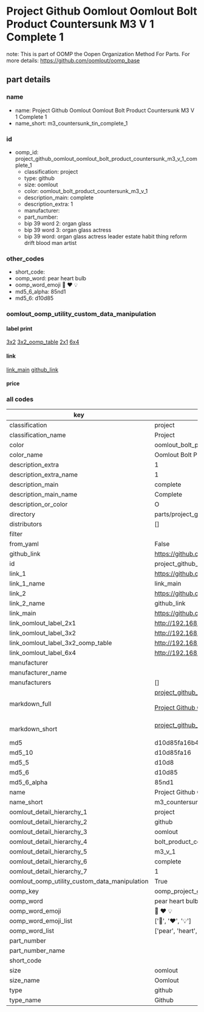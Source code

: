 # Project Github Oomlout Oomlout Bolt Product Countersunk M3 V 1 Complete 1  

note: This is part of OOMP the Oopen Organization Method For Parts. For more details: https://github.com/oomlout/oomp_base

##  part details





### name
* name: Project Github Oomlout Oomlout Bolt Product Countersunk M3 V 1 Complete 1
* name_short: m3_countersunk_tin_complete_1
### id
* oomp_id: project_github_oomlout_oomlout_bolt_product_countersunk_m3_v_1_complete_1
  * classification: project
  * type: github
  * size: oomlout
  * color: oomlout_bolt_product_countersunk_m3_v_1
  * description_main: complete
  * description_extra: 1
  * manufacturer: 
  * part_number: 
  * bip 39 word 2: organ glass
  * bip 39 word 3: organ glass actress
  * bip 39 word: organ glass actress leader estate habit thing reform drift blood man artist

### other_codes
* short_code: 
* oomp_word: pear heart bulb
* oomp_word_emoji :pear: :heart: :bulb:
* md5_6_alpha: 85nd1
* md5_6: d10d85






### oomlout_oomp_utility_custom_data_manipulation
#### label print
[3x2](http://192.168.1.245:1112/?label=oomp%2085nd1)
[3x2_oomp_table](http://192.168.1.107:1112/?label=oomp%2085nd1)
[2x1](http://192.168.1.242:1112/?label=oomp%2085nd1)
[6x4](http://192.168.1.55:1112/?label=oomp%2085nd1)    

#### link

[link_main](https://github.com/oomlout/oomlout_oomp_current_version_messy/tree/main/parts/project_github_oomlout_oomlout_bolt_product_countersunk_m3_v_1_complete_1) [github_link](https://github.com/oomlout/oomlout_oomp_part_src/tree/main/parts/project_github_oomlout_oomlout_bolt_product_countersunk_m3_v_1_complete_1)                             

#### price







### all codes 
| key | value |  
| --- | --- |  
| classification | project |  
| classification_name | Project |  
| color | oomlout_bolt_product_countersunk_m3_v_1 |  
| color_name | Oomlout Bolt Product Countersunk M3 V 1 |  
| description_extra | 1 |  
| description_extra_name | 1 |  
| description_main | complete |  
| description_main_name | Complete |  
| description_or_color | O  |  
| directory | parts/project_github_oomlout_oomlout_bolt_product_countersunk_m3_v_1_complete_1 |  
| distributors | [] |  
| filter |  |  
| from_yaml | False |  
| github_link | https://github.com/oomlout/oomlout_oomp_part_src/tree/main/parts/project_github_oomlout_oomlout_bolt_product_countersunk_m3_v_1_complete_1 |  
| id | project_github_oomlout_oomlout_bolt_product_countersunk_m3_v_1_complete_1 |  
| link_1 | https://github.com/oomlout/oomlout_oomp_current_version_messy/tree/main/parts/project_github_oomlout_oomlout_bolt_product_countersunk_m3_v_1_complete_1 |  
| link_1_name | link_main |  
| link_2 | https://github.com/oomlout/oomlout_oomp_part_src/tree/main/parts/project_github_oomlout_oomlout_bolt_product_countersunk_m3_v_1_complete_1 |  
| link_2_name | github_link |  
| link_main | https://github.com/oomlout/oomlout_oomp_current_version_messy/tree/main/parts/project_github_oomlout_oomlout_bolt_product_countersunk_m3_v_1_complete_1 |  
| link_oomlout_label_2x1 | http://192.168.1.242:1112/?label=oomp%2085nd1 |  
| link_oomlout_label_3x2 | http://192.168.1.245:1112/?label=oomp%2085nd1 |  
| link_oomlout_label_3x2_oomp_table | http://192.168.1.107:1112/?label=oomp%2085nd1 |  
| link_oomlout_label_6x4 | http://192.168.1.55:1112/?label=oomp%2085nd1 |  
| manufacturer |  |  
| manufacturer_name |  |  
| manufacturers | [] |  
| markdown_full | [project_github_oomlout_oomlout_bolt_product_countersunk_m3_v_1_complete_1](https://github.com/oomlout/oomlout_oomp_current_version_messy/tree/main/parts/project_github_oomlout_oomlout_bolt_product_countersunk_m3_v_1_complete_1)<br>[](https://github.com/oomlout/oomlout_oomp_current_version_messy/tree/main/parts/project_github_oomlout_oomlout_bolt_product_countersunk_m3_v_1_complete_1)<br>[Project Github Oomlout Oomlout Bolt Product Countersunk M3 V 1 Complete 1](https://github.com/oomlout/oomlout_oomp_current_version_messy/tree/main/parts/project_github_oomlout_oomlout_bolt_product_countersunk_m3_v_1_complete_1)<br><br> |  
| markdown_short | [project_github_oomlout_oomlout_bolt_product_countersunk_m3_v_1_complete_1](https://github.com/oomlout/oomlout_oomp_current_version_messy/tree/main/parts/project_github_oomlout_oomlout_bolt_product_countersunk_m3_v_1_complete_1)<br><br> |  
| md5 | d10d85fa16b45c15a0a6b7e80598bce3 |  
| md5_10 | d10d85fa16 |  
| md5_5 | d10d8 |  
| md5_6 | d10d85 |  
| md5_6_alpha | 85nd1 |  
| name | Project Github Oomlout Oomlout Bolt Product Countersunk M3 V 1 Complete 1 |  
| name_short | m3_countersunk_tin_complete_1 |  
| oomlout_detail_hierarchy_1 | project |  
| oomlout_detail_hierarchy_2 | github |  
| oomlout_detail_hierarchy_3 | oomlout |  
| oomlout_detail_hierarchy_4 | bolt_product_countersunk |  
| oomlout_detail_hierarchy_5 | m3_v_1 |  
| oomlout_detail_hierarchy_6 | complete |  
| oomlout_detail_hierarchy_7 | 1 |  
| oomlout_oomp_utility_custom_data_manipulation | True |  
| oomp_key | oomp_project_github_oomlout_oomlout_bolt_product_countersunk_m3_v_1_complete_1 |  
| oomp_word | pear heart bulb |  
| oomp_word_emoji | :pear: :heart: :bulb: |  
| oomp_word_emoji_list | [':pear:', ':heart:', ':bulb:'] |  
| oomp_word_list | ['pear', 'heart', 'bulb'] |  
| part_number |  |  
| part_number_name |  |  
| short_code |  |  
| size | oomlout |  
| size_name | Oomlout |  
| type | github |  
| type_name | Github |  
